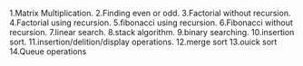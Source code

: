 1.Matrix Multiplication.
2.Finding even or odd.
3.Factorial without recursion.
4.Factorial using recursion.
5.fibonacci using recursion.
6.Fibonacci without recursion.
7.linear search.
8.stack algorithm.
9.binary searching.
10.insertion sort.
11.insertion/delition/display operations.
12.merge sort
13.ouick sort
14.Queue operations
